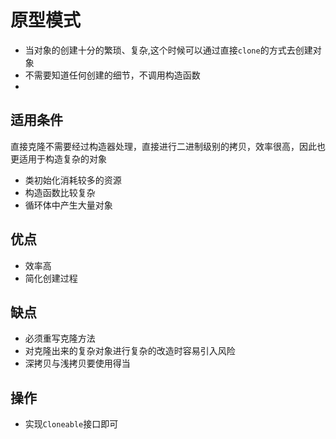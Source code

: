 # 原型模式

+ 当对象的创建十分的繁琐、复杂,这个时候可以通过直接`clone`的方式去创建对象
+ 不需要知道任何创建的细节，不调用构造函数
+ 

## 适用条件

直接克隆不需要经过构造器处理，直接进行二进制级别的拷贝，效率很高，因此也更适用于构造复杂的对象
+ 类初始化消耗较多的资源
+ 构造函数比较复杂
+ 循环体中产生大量对象
## 优点
+ 效率高
+ 简化创建过程
## 缺点
+ 必须重写克隆方法
+ 对克隆出来的复杂对象进行复杂的改造时容易引入风险
+ 深拷贝与浅拷贝要使用得当
## 操作
+ 实现`Cloneable`接口即可
